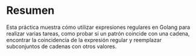 # Resumen

Esta práctica muestra cómo utilizar expresiones regulares en Golang para realizar varias tareas, como probar si un patrón coincide con una cadena, encontrar la coincidencia de la expresión regular y reemplazar subconjuntos de cadenas con otros valores.
